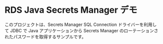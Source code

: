# RDS Java Secrets Manager デモ
このプロジェクトは、Secrets Manager SQL Connection ドライバーを利用して JDBC で Java アプリケーションから Secrets Manager のローテーションされたパスワードを取得するサンプルです。

